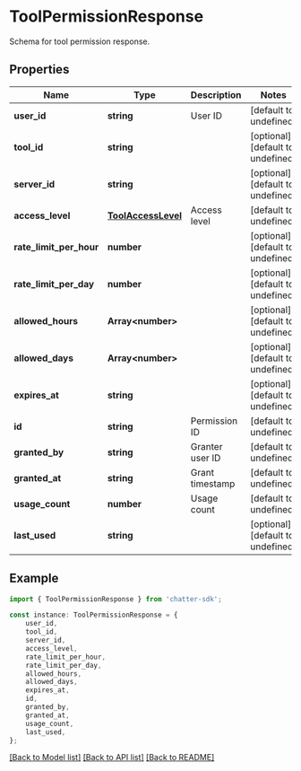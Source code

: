 # ToolPermissionResponse

Schema for tool permission response.

## Properties

Name | Type | Description | Notes
------------ | ------------- | ------------- | -------------
**user_id** | **string** | User ID | [default to undefined]
**tool_id** | **string** |  | [optional] [default to undefined]
**server_id** | **string** |  | [optional] [default to undefined]
**access_level** | [**ToolAccessLevel**](ToolAccessLevel.md) | Access level | [default to undefined]
**rate_limit_per_hour** | **number** |  | [optional] [default to undefined]
**rate_limit_per_day** | **number** |  | [optional] [default to undefined]
**allowed_hours** | **Array&lt;number&gt;** |  | [optional] [default to undefined]
**allowed_days** | **Array&lt;number&gt;** |  | [optional] [default to undefined]
**expires_at** | **string** |  | [optional] [default to undefined]
**id** | **string** | Permission ID | [default to undefined]
**granted_by** | **string** | Granter user ID | [default to undefined]
**granted_at** | **string** | Grant timestamp | [default to undefined]
**usage_count** | **number** | Usage count | [default to undefined]
**last_used** | **string** |  | [optional] [default to undefined]

## Example

```typescript
import { ToolPermissionResponse } from 'chatter-sdk';

const instance: ToolPermissionResponse = {
    user_id,
    tool_id,
    server_id,
    access_level,
    rate_limit_per_hour,
    rate_limit_per_day,
    allowed_hours,
    allowed_days,
    expires_at,
    id,
    granted_by,
    granted_at,
    usage_count,
    last_used,
};
```

[[Back to Model list]](../README.md#documentation-for-models) [[Back to API list]](../README.md#documentation-for-api-endpoints) [[Back to README]](../README.md)
